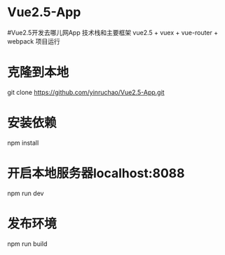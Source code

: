 # Vue2.5-App
#Vue2.5开发去哪儿网App
技术栈和主要框架
vue2.5 + vuex + vue-router + webpack
项目运行
# 克隆到本地
git clone https://github.com/yinruchao/Vue2.5-App.git
# 安装依赖
npm install
# 开启本地服务器localhost:8088
npm run dev
# 发布环境
npm run build
